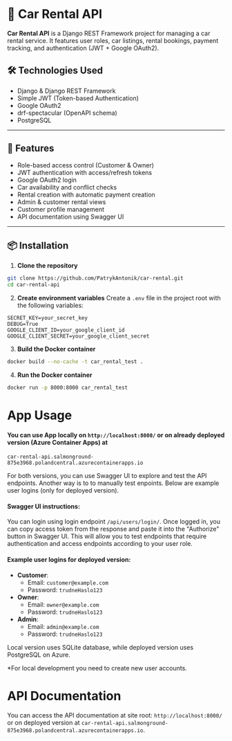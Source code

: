 # 🚗 Car Rental API

**Car Rental API** is a Django REST Framework project for managing a car rental service. It features user roles, car
listings, rental bookings, payment tracking, and authentication (JWT + Google OAuth2).

## 🛠 Technologies Used

- Django & Django REST Framework
- Simple JWT (Token-based Authentication)
- Google OAuth2
- drf-spectacular (OpenAPI schema)
- PostgreSQL

---

## 🚀 Features

- Role-based access control (Customer & Owner)
- JWT authentication with access/refresh tokens
- Google OAuth2 login
- Car availability and conflict checks
- Rental creation with automatic payment creation
- Admin & customer rental views
- Customer profile management
- API documentation using Swagger UI

---

## 📦 Installation

1. **Clone the repository**

```bash
git clone https://github.com/PatrykAntonik/car-rental.git
cd car-rental-api
```

2. **Create environment variables**
   Create a `.env` file in the project root with the following variables:

```env
SECRET_KEY=your_secret_key
DEBUG=True
GOOGLE_CLIENT_ID=your_google_client_id
GOOGLE_CLIENT_SECRET=your_google_client_secret
```

3. **Build the Docker container**

```bash
docker build --no-cache -t car_rental_test .
```

4. **Run the Docker container**

```bash
docker run -p 8000:8000 car_rental_test
```

# App Usage

#### You can use App locally on `http://localhost:8000/` or on already deployed version (Azure Container Apps) at

`car-rental-api.salmonground-875e3968.polandcentral.azurecontainerapps.io`

For both versions, you can use Swagger UI to explore and test the API endpoints. Another way is to to manually test
enpoints. Below are example user logins (only for deployed version).

#### Swagger UI instructions:

You can login using login endpoint
`/api/users/login/`. Once logged in, you can copy access token from the response and paste it into the "Authorize"
button in Swagger UI. This will allow you to test endpoints that require authentication and access
endpoints according to your user role.

#### Example user logins for deployed version:

- **Customer**:
    - Email: `customer@example.com`
    - Password: `trudneHaslo123`
- **Owner**:
    - Email: `owner@example.com`
    - Password: `trudneHaslo123`
- **Admin**:
    - Email: `admin@example.com`
    - Password: `trudneHaslo123`

Local version uses SQLite database, while deployed version uses PostgreSQL on Azure.

*For local development you need to create new user accounts.

# API Documentation

You can access the API documentation at site root: `http://localhost:8000/` or on deployed version at
`car-rental-api.salmonground-875e3968.polandcentral.azurecontainerapps.io`.